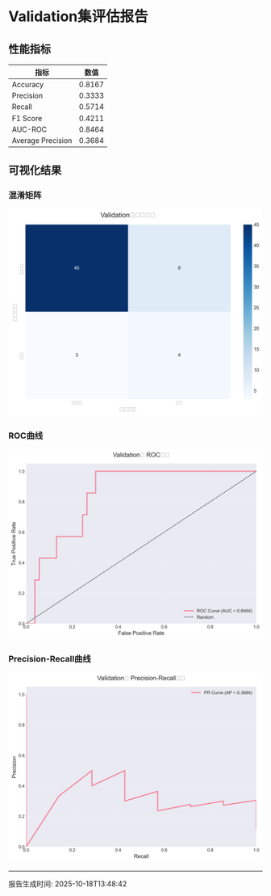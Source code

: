 # Validation集评估报告

## 性能指标

| 指标 | 数值 |
|------|------|
| Accuracy | 0.8167 |
| Precision | 0.3333 |
| Recall | 0.5714 |
| F1 Score | 0.4211 |
| AUC-ROC | 0.8464 |
| Average Precision | 0.3684 |

## 可视化结果

### 混淆矩阵
![混淆矩阵](validation_confusion_matrix.png)

### ROC曲线
![ROC曲线](validation_roc_curve.png)

### Precision-Recall曲线
![PR曲线](validation_pr_curve.png)

---
报告生成时间: 2025-10-18T13:48:42
